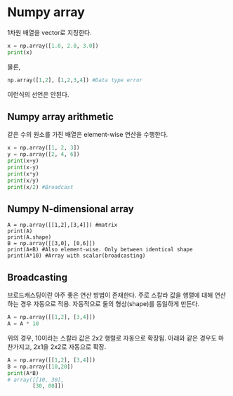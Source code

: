 # Numpy array
1차원 배열을 vector로 지칭한다.
```python
x = np.array([1.0, 2.0, 3.0])
print(x)
```
물론, 
```python
np.array([1,2], [1,2,3,4]) #Data type error
```
이런식의 선언은 안된다.

## Numpy array arithmetic
같은 수의 원소를 가진 배열은 element-wise 연산을 수행한다. 
```python
x = np.array([1, 2, 3])
y = np.array([2, 4, 6]) 
print(x+y)
print(x-y)
print(x*y)
print(x/y)
print(x/2) #Broadcast
```

## Numpy N-dimensional array
```
A = np.array([[1,2],[3,4]]) #matrix
print(A)
print(A.shape)
B = np.array([[3,0], [0,6]])
print(A+B) #Also element-wise. Only between identical shape
print(A*10) #Array with scalar(broadcasting)
```

## Broadcasting
브로드캐스팅이란 아주 좋은 연산 방법이 존재한다.</bn>
주로 스칼라 값을 행렬에 대해 연산하는 경우 자동으로 적용. </bn>
자동적으로 둘의 형상(shape)를 동잃하게 만든다. </bn>
```python
A = np.array([[1,2], [3,4]])
A = A * 10
```
위의 경우, 10이라는 스칼라 값은 2x2 행렬로 자동으로 확장됨.</bn>
아래와 같은 경우도 마찬가지고, 2x1을 2x2로 자동으로 확장.
```python
A = np.array([[1,2], [3,4]])
B = np.array([10,20])
print(A*B) 
# array([[10, 30],
		[30, 80]])
```

